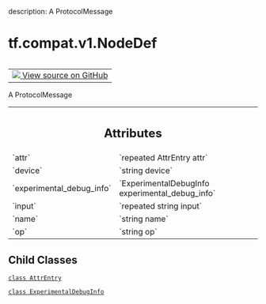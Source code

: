 description: A ProtocolMessage

<div itemscope itemtype="http://developers.google.com/ReferenceObject">
<meta itemprop="name" content="tf.compat.v1.NodeDef" />
<meta itemprop="path" content="Stable" />
<meta itemprop="property" content="AttrEntry"/>
<meta itemprop="property" content="ExperimentalDebugInfo"/>
</div>

# tf.compat.v1.NodeDef

<!-- Insert buttons and diff -->

<table class="tfo-notebook-buttons tfo-api nocontent" align="left">
<td>
  <a target="_blank" href="https://github.com/tensorflow/tensorflow/blob/r2.4/tensorflow/core/framework/node_def.proto">
    <img src="https://www.tensorflow.org/images/GitHub-Mark-32px.png" />
    View source on GitHub
  </a>
</td>
</table>



A ProtocolMessage

<!-- Placeholder for "Used in" -->




<!-- Tabular view -->
 <table class="responsive fixed orange">
<colgroup><col width="214px"><col></colgroup>
<tr><th colspan="2"><h2 class="add-link">Attributes</h2></th></tr>

<tr>
<td>
`attr`
</td>
<td>
`repeated AttrEntry attr`
</td>
</tr><tr>
<td>
`device`
</td>
<td>
`string device`
</td>
</tr><tr>
<td>
`experimental_debug_info`
</td>
<td>
`ExperimentalDebugInfo experimental_debug_info`
</td>
</tr><tr>
<td>
`input`
</td>
<td>
`repeated string input`
</td>
</tr><tr>
<td>
`name`
</td>
<td>
`string name`
</td>
</tr><tr>
<td>
`op`
</td>
<td>
`string op`
</td>
</tr>
</table>



## Child Classes
[`class AttrEntry`](../../../tf/compat/v1/NodeDef/AttrEntry.md)

[`class ExperimentalDebugInfo`](../../../tf/compat/v1/NodeDef/ExperimentalDebugInfo.md)

